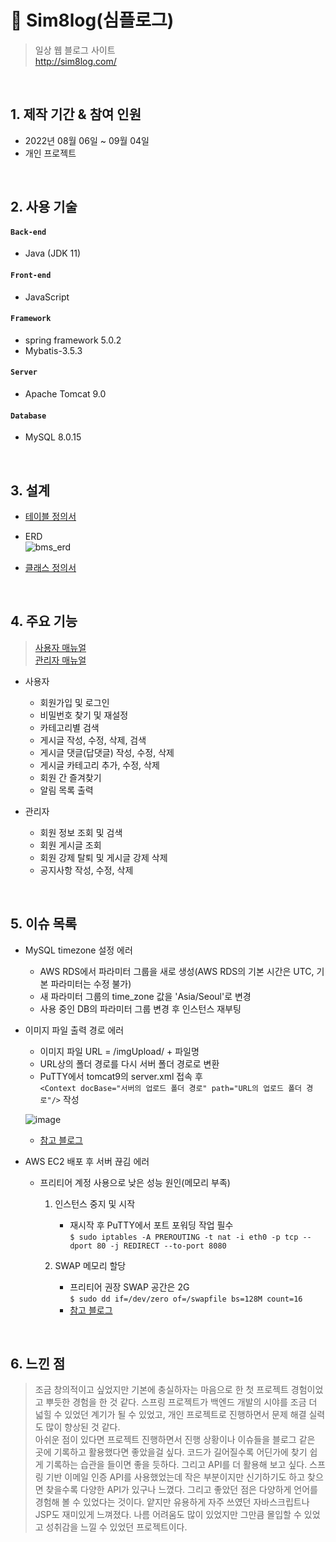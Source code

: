 # 📜 Sim8log(심플로그)
> 일상 웹 블로그 사이트  
> http://sim8log.com/ 

</br>

## 1. 제작 기간 & 참여 인원
- 2022년 08월 06일 ~ 09월 04일
- 개인 프로젝트

</br>

## 2. 사용 기술
#### `Back-end`
  - Java (JDK 11)
#### `Front-end`
  - JavaScript
#### `Framework`
  - spring framework 5.0.2
  - Mybatis-3.5.3
#### `Server`
  - Apache Tomcat 9.0
#### `Database`
  - MySQL 8.0.15

</br>

## 3. 설계
 - [테이블 정의서](https://freckle-web-d61.notion.site/b774b1cf286d4bccb6b444394332f968)  
 - ERD  
  ![bms_erd](https://user-images.githubusercontent.com/98097222/195607307-2de232bc-3903-47b3-b143-3e039f296808.png)
 
 - [클래스 정의서](https://freckle-web-d61.notion.site/17e6f956ff0b4975903c9f4c2519e184)
</br>
 
## 4. 주요 기능
> [사용자 매뉴얼](https://www.notion.so/877fff312e2a4438905768bcc796e263)  
> [관리자 매뉴얼](https://www.notion.so/9e795512a37a4d1aa31317e9e0d9394c)
  
- 사용자
  - 회원가입 및 로그인
  - 비밀번호 찾기 및 재설정
  - 카테고리별 검색
  - 게시글 작성, 수정, 삭제, 검색
  - 게시글 댓글(답댓글) 작성, 수정, 삭제
  - 게시글 카테고리 추가, 수정, 삭제
  - 회원 간 즐겨찾기
  - 알림 목록 출력
  
- 관리자
  - 회원 정보 조회 및 검색
  - 회원 게시글 조회
  - 회원 강제 탈퇴 및 게시글 강제 삭제
  - 공지사항 작성, 수정, 삭제
  
</br>

## 5. 이슈 목록
* MySQL timezone 설정 에러  
  
  - AWS RDS에서 파라미터 그룹을 새로 생성(AWS RDS의 기본 시간은 UTC, 기본 파라미터는 수정 불가)
  - 새 파라미터 그룹의 time_zone 값을 'Asia/Seoul'로 변경
  - 사용 중인 DB의 파라미터 그룹 변경 후 인스턴스 재부팅
  
* 이미지 파일 출력 경로 에러
  
  - 이미지 파일 URL = /imgUpload/ + 파일명
  - URL상의 폴더 경로를 다시 서버 폴더 경로로 변환
  - PuTTY에서 tomcat9의 server.xml 접속 후  
  ``` <Context docBase="서버의 업로드 폴더 경로" path="URL의 업로드 폴더 경로"/> ``` 작성  
    
  ![image](https://user-images.githubusercontent.com/98097222/196160138-1ba5c8b6-465a-4dda-92ab-24be04f49a32.png)
  - [참고 블로그](https://kimfk567.tistory.com/m/85?category=1020109)
    
* AWS EC2 배포 후 서버 끊김 에러
  - 프리티어 계정 사용으로 낮은 성능 원인(메모리 부족)
    
    1. 인스턴스 중지 및 시작
       - 재시작 후 PuTTY에서 포트 포워딩 작업 필수  
       ``` $ sudo iptables -A PREROUTING -t nat -i eth0 -p tcp --dport 80 -j REDIRECT --to-port 8080 ```
      
    2. SWAP 메모리 할당  
       - 프리티어 권장 SWAP 공간은 2G  
       ``` $ sudo dd if=/dev/zero of=/swapfile bs=128M count=16 ```  
       - [참고 블로그](https://velog.io/@chosj1526/%EC%84%9C%EB%B2%84-%EB%81%8A%EA%B9%80)
  
</br>

## 6. 느낀 점
> 조금 창의적이고 싶었지만 기본에 충실하자는 마음으로 한 첫 프로젝트 경험이었고 뿌듯한 경험을 한 것 같다. 스프링 프로젝트가 백엔드 개발의 시야를 조금 더 넓힐 수 있었던 계기가 될 수 있었고, 개인 프로젝트로 진행하면서 문제 해결 실력도 많이 향상된 것 같다.  
> 아쉬운 점이 있다면 프로젝트 진행하면서 진행 상황이나 이슈들을 블로그 같은 곳에 기록하고 활용했다면 좋았을걸 싶다. 코드가 길어질수록 어딘가에 찾기 쉽게 기록하는 습관을 들이면 좋을 듯하다. 그리고 API를 더 활용해 보고 싶다. 스프링 기반 이메일 인증 API를 사용했었는데 작은 부분이지만 신기하기도 하고 찾으면 찾을수록 다양한 API가 있구나 느꼈다.
> 그리고 좋았던 점은 다양하게 언어를 경험해 볼 수 있었다는 것이다. 얕지만 유용하게 자주 쓰였던 자바스크립트나 JSP도 재미있게 느껴졌다.
> 나름 어려움도 많이 있었지만 그만큼 몰입할 수 있었고 성취감을 느낄 수 있었던 프로젝트이다.
